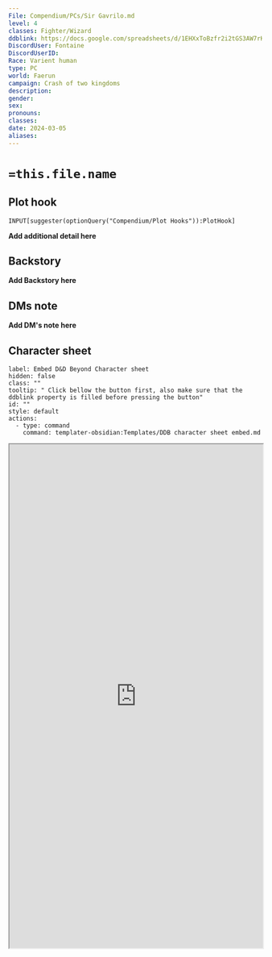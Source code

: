```yaml
---
File: Compendium/PCs/Sir Gavrilo.md
level: 4
classes: Fighter/Wizard
ddblink: https://docs.google.com/spreadsheets/d/1EHXxToBzfr2i2tGS3AW7rKtRQiqixGRXvlqVzPJHD3U
DiscordUser: Fontaine
DiscordUserID: 
Race: Varient human
type: PC
world: Faerun
campaign: Crash of two kingdoms
description: 
gender: 
sex: 
pronouns: 
classes: 
date: 2024-03-05
aliases: 
---
```


# `=this.file.name`
## Plot hook
```meta-bind
INPUT[suggester(optionQuery("Compendium/Plot Hooks")):PlotHook]
```
**Add additional detail here**
## Backstory

**Add Backstory here**

## DMs note

**Add DM's note here**

## Character sheet

```meta-bind-button
label: Embed D&D Beyond Character sheet
hidden: false
class: ""
tooltip: " Click bellow the button first, also make sure that the ddblink property is filled before pressing the button"
id: ""
style: default
actions:
  - type: command
    command: templater-obsidian:Templates/DDB character sheet embed.md

```

<iframe src="https://docs.google.com/spreadsheets/d/1EHXxToBzfr2i2tGS3AW7rKtRQiqixGRXvlqVzPJHD3U" style="width:100%; height:1000px;"></iframe>

